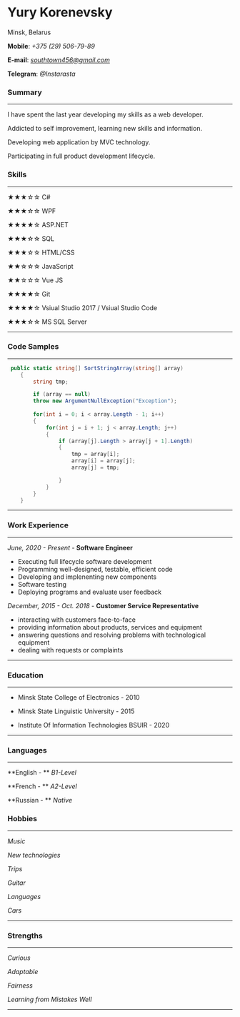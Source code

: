 # Yury Korenevsky

Minsk, Belarus

**Mobile**: *+375 (29) 506-79-89*

**E-mail**: *southtown456@gmail.com*

**Telegram**: *@Instarasta*



### Summary

------

I have spent the last year developing my skills as a web developer.

Addicted to self improvement, learning new skills and information.

Developing web application by MVC technology.

Participating in full product development lifecycle. 



### Skills

***

★★★☆☆ C#

★★★☆☆ WPF

★★★★☆ ASP.NET 



★★★☆☆ SQL



★★★☆☆ HTML/CSS

★★☆☆☆ JavaScript

★★☆☆☆ Vue JS



★★★★☆ Git 

★★★★☆ Vsiual Studio 2017 / Vsiual Studio Code 

★★★☆☆ MS SQL Server

***



### Code Samples

***

``` c#
 public static string[] SortStringArray(string[] array)
    {
        string tmp;

        if (array == null)
        throw new ArgumentNullException("Exception");
        
        for(int i = 0; i < array.Length - 1; i++)
        {
            for(int j = i + 1; j < array.Length; j++)
            {
                if (array[j].Length > array[j + 1].Length)
                {
                    tmp = array[i];
                    array[i] = array[j];
                    array[j] = tmp;

                }
            }
        }
    }
```

***



### Work Experience

------

*June, 2020 - Present*  - **Software Engineer**

* Executing full lifecycle software development
* Programming well-designed, testable, efficient code
* Developing and implenenting new components
* Software testing
* Deploying programs and evaluate user feedback



*December, 2015 - Oct. 2018* -  **Customer Service Representative**

* interacting with customers face-to-face
* providing information about products, services and equipment
* answering questions and resolving problems with technological equipment
* dealing with requests or complaints

------



### Education

***

- Minsk State College of Electronics  - 2010

- Minsk State Linguistic University - 2015

- Institute Of Information Technologies BSUIR - 2020

***



### Languages

***

**English - ** *B1-Level*

**French  - ** *A2-Level*

**Russian - ** *Native*



### Hobbies

***

*Music*

*New technologies*

*Trips*

*Guitar*

*Languages*

*Cars*

***



### Strengths

***

*Curious*

*Adaptable*

*Fairness*

*Learning from Mistakes Well*

***

